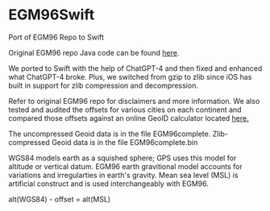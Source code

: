 # EGM96Swift

Port of EGM96 Repo to Swift

Original EGM96 repo Java code can be found [here](https://github.com/matthiaszimmermann/EGM96).

We ported to Swift with the help of ChatGPT-4 and then fixed and
enhanced what ChatGPT-4 broke.  Plus, we switched from gzip to zlib
since iOS has built in support for zlib compression and decompression.

Refer to original EGM96 repo for disclaimers and more information.  We
also tested and audited the offsets for various cities on each
continent and compared those offsets against an online GeoID
calculator located
[here.](https://geographiclib.sourceforge.io/cgi-bin/GeoidEval?input=33.7490+-84.3880&option=Reset)

The uncompressed Geoid data is in the file EGM96complete.
Zlib-compressed Geoid data is in the file EGM96complete.bin

WGS84 models earth as a squished sphere; GPS uses this model for
altitude or vertical datum.  EGM96 earth gravitional model accounts
for variations and irregularties in earth's gravity.  Mean sea level
(MSL) is artificial construct and is used interchangeably with EGM96.

alt(WGS84) - offset = alt(MSL)

